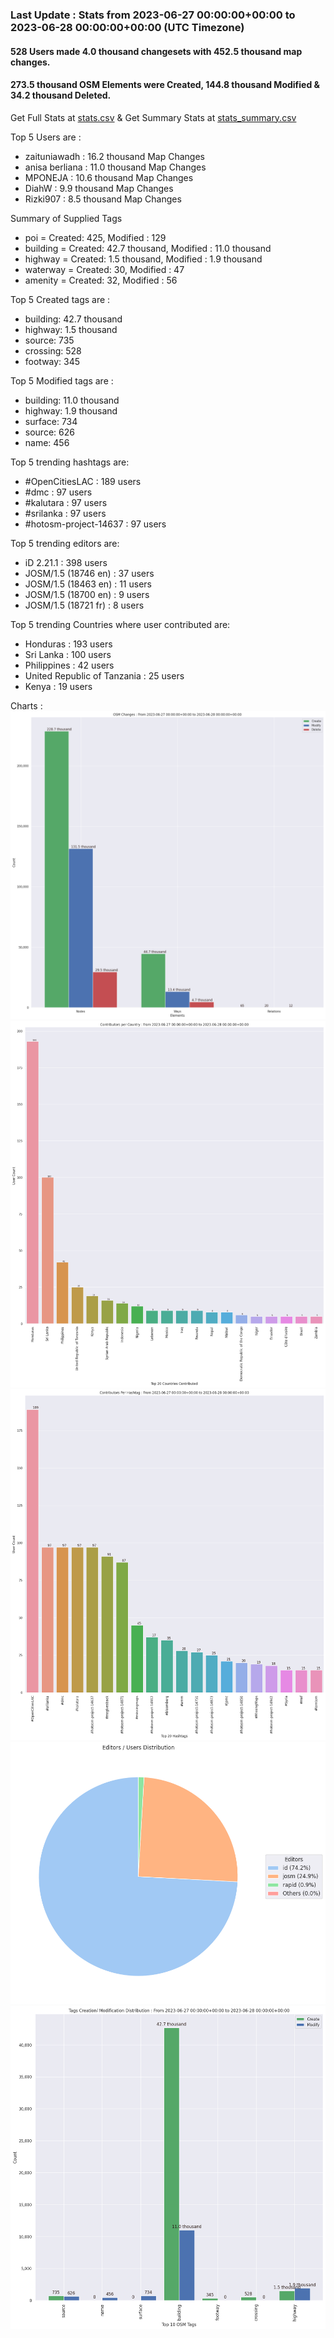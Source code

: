 ### Last Update : Stats from 2023-06-27 00:00:00+00:00 to 2023-06-28 00:00:00+00:00 (UTC Timezone)

#### 528 Users made 4.0 thousand changesets with 452.5 thousand map changes.
#### 273.5 thousand OSM Elements were Created, 144.8 thousand Modified & 34.2 thousand Deleted.
Get Full Stats at [stats.csv](/stats/hotosm/Daily/stats.csv)
 & Get Summary Stats at [stats_summary.csv](/stats/hotosm/Daily/stats_summary.csv)

Top 5 Users are : 
- zaituniawadh : 16.2 thousand Map Changes
- anisa berliana : 11.0 thousand Map Changes
- MPONEJA : 10.6 thousand Map Changes
- DiahW : 9.9 thousand Map Changes
- Rizki907 : 8.5 thousand Map Changes

Summary of Supplied Tags
- poi = Created: 425, Modified : 129
- building = Created: 42.7 thousand, Modified : 11.0 thousand
- highway = Created: 1.5 thousand, Modified : 1.9 thousand
- waterway = Created: 30, Modified : 47
- amenity = Created: 32, Modified : 56


Top 5 Created tags are :
- building: 42.7 thousand
- highway: 1.5 thousand
- source: 735
- crossing: 528
- footway: 345


Top 5 Modified tags are :
- building: 11.0 thousand
- highway: 1.9 thousand
- surface: 734
- source: 626
- name: 456


Top 5 trending hashtags are:
- #OpenCitiesLAC : 189 users
- #dmc : 97 users
- #kalutara : 97 users
- #srilanka : 97 users
- #hotosm-project-14637 : 97 users


Top 5 trending editors are:
- iD 2.21.1 : 398 users
- JOSM/1.5 (18746 en) : 37 users
- JOSM/1.5 (18463 en) : 11 users
- JOSM/1.5 (18700 en) : 9 users
- JOSM/1.5 (18721 fr) : 8 users


Top 5 trending Countries where user contributed are:
- Honduras : 193 users
- Sri Lanka : 100 users
- Philippines : 42 users
- United Republic of Tanzania : 25 users
- Kenya : 19 users


 Charts : 
![Alt text](./stats_osm_changes.png) 
![Alt text](./stats_users_per_country.png) 
![Alt text](./stats_users_per_hashtag.png) 
![Alt text](./stats_editors_pie_chart.png) 
![Alt text](./stats_tags.png) 
